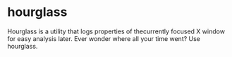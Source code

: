 # hourglass
Hourglass is a utility that logs properties of thecurrently focused X window for easy analysis later. Ever wonder where all your time went? Use hourglass.
